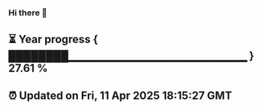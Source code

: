 ### Hi there 👋
⏳ Year progress { ████████▁▁▁▁▁▁▁▁▁▁▁▁▁▁▁▁▁▁▁▁▁▁ } 27.61 %
---
⏰ Updated on Fri, 11 Apr 2025 18:15:27 GMT
---
